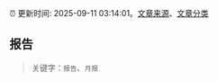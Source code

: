 :alarm_clock: 更新时间: 2025-09-11 03:14:01。[文章来源](/README.md)、[文章分类](/TAGS.md)

## 报告


> 关键字：`报告`、`月报`



